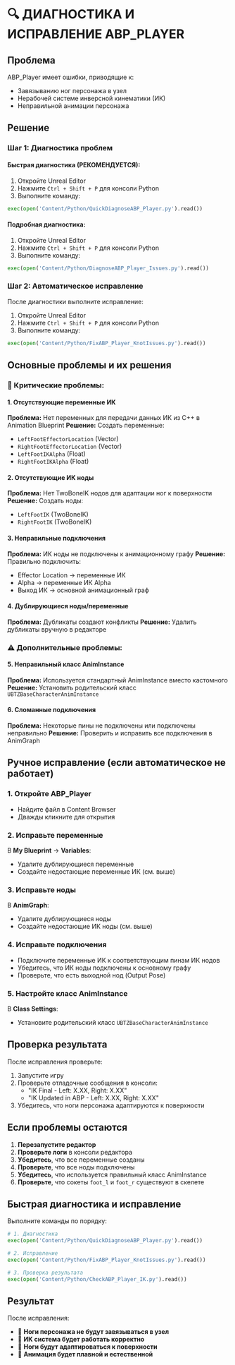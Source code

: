 # 🔍 ДИАГНОСТИКА И ИСПРАВЛЕНИЕ ABP_PLAYER

## Проблема
ABP_Player имеет ошибки, приводящие к:
- Завязыванию ног персонажа в узел
- Нерабочей системе инверсной кинематики (ИК)
- Неправильной анимации персонажа

## Решение

### Шаг 1: Диагностика проблем

#### Быстрая диагностика (РЕКОМЕНДУЕТСЯ):
1. Откройте Unreal Editor
2. Нажмите `Ctrl + Shift + P` для консоли Python
3. Выполните команду:
```python
exec(open('Content/Python/QuickDiagnoseABP_Player.py').read())
```

#### Подробная диагностика:
1. Откройте Unreal Editor
2. Нажмите `Ctrl + Shift + P` для консоли Python
3. Выполните команду:
```python
exec(open('Content/Python/DiagnoseABP_Player_Issues.py').read())
```

### Шаг 2: Автоматическое исправление

После диагностики выполните исправление:
1. Откройте Unreal Editor
2. Нажмите `Ctrl + Shift + P` для консоли Python
3. Выполните команду:
```python
exec(open('Content/Python/FixABP_Player_KnotIssues.py').read())
```

## Основные проблемы и их решения

### 🚨 Критические проблемы:

#### 1. Отсутствующие переменные ИК
**Проблема:** Нет переменных для передачи данных ИК из C++ в Animation Blueprint
**Решение:** Создать переменные:
- `LeftFootEffectorLocation` (Vector)
- `RightFootEffectorLocation` (Vector)
- `LeftFootIKAlpha` (Float)
- `RightFootIKAlpha` (Float)

#### 2. Отсутствующие ИК ноды
**Проблема:** Нет TwoBoneIK нодов для адаптации ног к поверхности
**Решение:** Создать ноды:
- `LeftFootIK` (TwoBoneIK)
- `RightFootIK` (TwoBoneIK)

#### 3. Неправильные подключения
**Проблема:** ИК ноды не подключены к анимационному графу
**Решение:** Правильно подключить:
- Effector Location → переменные ИК
- Alpha → переменные ИК Alpha
- Выход ИК → основной анимационный граф

#### 4. Дублирующиеся ноды/переменные
**Проблема:** Дубликаты создают конфликты
**Решение:** Удалить дубликаты вручную в редакторе

### ⚠️ Дополнительные проблемы:

#### 5. Неправильный класс AnimInstance
**Проблема:** Используется стандартный AnimInstance вместо кастомного
**Решение:** Установить родительский класс `UBTZBaseCharacterAnimInstance`

#### 6. Сломанные подключения
**Проблема:** Некоторые пины не подключены или подключены неправильно
**Решение:** Проверить и исправить все подключения в AnimGraph

## Ручное исправление (если автоматическое не работает)

### 1. Откройте ABP_Player
- Найдите файл в Content Browser
- Дважды кликните для открытия

### 2. Исправьте переменные
В **My Blueprint** → **Variables**:
- Удалите дублирующиеся переменные
- Создайте недостающие переменные ИК (см. выше)

### 3. Исправьте ноды
В **AnimGraph**:
- Удалите дублирующиеся ноды
- Создайте недостающие ИК ноды (см. выше)

### 4. Исправьте подключения
- Подключите переменные ИК к соответствующим пинам ИК нодов
- Убедитесь, что ИК ноды подключены к основному графу
- Проверьте, что есть выходной нод (Output Pose)

### 5. Настройте класс AnimInstance
В **Class Settings**:
- Установите родительский класс `UBTZBaseCharacterAnimInstance`

## Проверка результата

После исправления проверьте:
1. Запустите игру
2. Проверьте отладочные сообщения в консоли:
   - "IK Final - Left: X.XX, Right: X.XX"
   - "IK Updated in ABP - Left: X.XX, Right: X.XX"
3. Убедитесь, что ноги персонажа адаптируются к поверхности

## Если проблемы остаются

1. **Перезапустите редактор**
2. **Проверьте логи** в консоли редактора
3. **Убедитесь**, что все переменные созданы
4. **Проверьте**, что все ноды подключены
5. **Убедитесь**, что используется правильный класс AnimInstance
6. **Проверьте**, что сокеты `foot_l` и `foot_r` существуют в скелете

## Быстрая диагностика и исправление

Выполните команды по порядку:

```python
# 1. Диагностика
exec(open('Content/Python/QuickDiagnoseABP_Player.py').read())

# 2. Исправление
exec(open('Content/Python/FixABP_Player_KnotIssues.py').read())

# 3. Проверка результата
exec(open('Content/Python/CheckABP_Player_IK.py').read())
```

## Результат

После исправления:
- 🎯 **Ноги персонажа не будут завязываться в узел**
- 🎯 **ИК система будет работать корректно**
- 🎯 **Ноги будут адаптироваться к поверхности**
- 🎯 **Анимация будет плавной и естественной**
